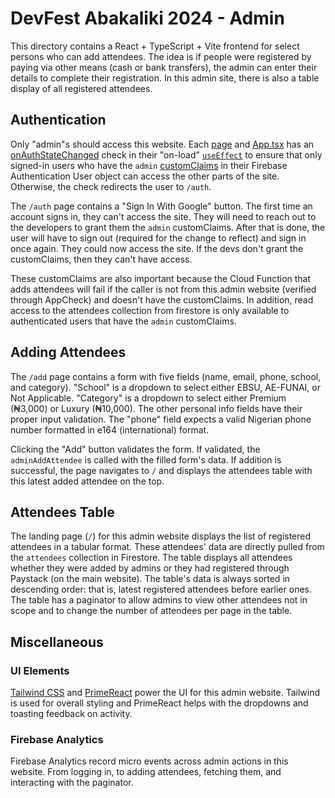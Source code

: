 # DevFest Abakaliki 2024 - Admin 

This directory contains a React + TypeScript + Vite frontend for select persons who can add attendees. The idea is if people were registered by paying via other means (cash or bank transfers), the admin can enter their details to complete their registration. In this admin site, there is also a table display of all registered attendees.

## Authentication

Only "admin"s should access this website. Each [page](./src/pages) and [App.tsx](./src/App.tsx) has an [onAuthStateChanged](https://firebase.google.com/docs/auth/web/manage-users#get_the_currently_signed-in_user) check in their "on-load" [`useEffect`](https://react.dev/learn/synchronizing-with-effects) to ensure that only signed-in users who have the `admin` [customClaims](https://firebase.google.com/docs/auth/admin/custom-claims) in their Firebase Authentication User object can access the other parts of the site. Otherwise, the check redirects the user to `/auth`.

The `/auth` page contains a "Sign In With Google" button. The first time an account signs in, they can't access the site. They will need to reach out to the developers to grant them the `admin` customClaims. After that is done, the user will have to sign out (required for the change to reflect) and sign in once again. They could now access the site. If the devs don't grant the customClaims, then they can't have access.

These customClaims are also important because the Cloud Function that adds attendees will fail if the caller is not from this admin website (verified through AppCheck) and doesn't have the customClaims. In addition, read access to the attendees collection from firestore is only available to authenticated users that have the `admin` customClaims.

## Adding Attendees

The `/add` page contains a form with five fields (name, email, phone, school, and category). "School" is a dropdown to select either EBSU, AE-FUNAI, or Not Applicable. "Category" is a dropdown to select either Premium (₦3,000) or Luxury (₦10,000). The other personal info fields have their proper input validation. The "phone" field expects a valid Nigerian phone number formatted in e164 (international) format. 

Clicking the "Add" button validates the form. If validated, the `adminAddAttendee` is called with the filled form's data. If addition is successful, the page navigates to `/` and displays the attendees table with this latest added attendee on the top. 

## Attendees Table

The landing page (`/`) for this admin website displays the list of registered attendees in a tabular format. These attendees' data are directly pulled from the `attendees` collection in Firestore. The table displays all attendees whether they were added by admins or they had registered through Paystack (on the main website). The table's data is always sorted in descending order: that is, latest registered attendees before earlier ones. The table has a paginator to allow admins to view other attendees not in scope and to change the number of attendees per page in the table. 

## Miscellaneous

### UI Elements

[Tailwind CSS](https://tailwindcss.com) and [PrimeReact](https://primereact.org) power the UI for this admin website. Tailwind is used for overall styling and PrimeReact helps with the dropdowns and toasting feedback on activity.

### Firebase Analytics

Firebase Analytics record micro events across admin actions in this website. From logging in, to adding attendees, fetching them, and interacting with the paginator.
